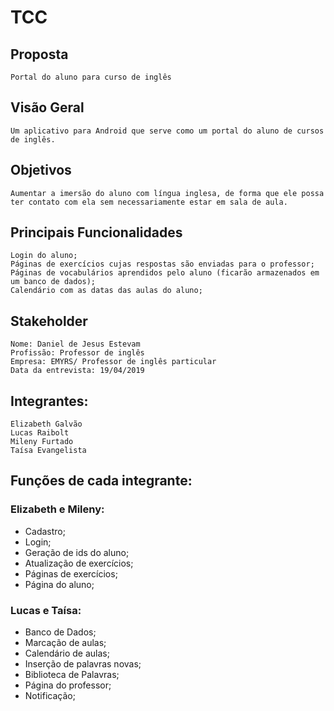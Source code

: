 
# TCC

## Proposta
    Portal do aluno para curso de inglês

## Visão Geral
    Um aplicativo para Android que serve como um portal do aluno de cursos de inglês.

## Objetivos
    Aumentar a imersão do aluno com língua inglesa, de forma que ele possa ter contato com ela sem necessariamente estar em sala de aula.

## Principais Funcionalidades
    Login do aluno;
    Páginas de exercícios cujas respostas são enviadas para o professor;
    Páginas de vocabulários aprendidos pelo aluno (ficarão armazenados em um banco de dados);
    Calendário com as datas das aulas do aluno;

## Stakeholder
    Nome: Daniel de Jesus Estevam
    Profissão: Professor de inglês
    Empresa: EMYRS/ Professor de inglês particular
    Data da entrevista: 19/04/2019


## Integrantes:
    Elizabeth Galvão
    Lucas Raibolt
    Mileny Furtado
    Taísa Evangelista
   
## Funções de cada integrante:
   ### Elizabeth e Mileny:
   - Cadastro;
   - Login;
   - Geração de ids do aluno;
   - Atualização de exercícios;
   - Páginas de exercícios;
   - Página do aluno;
   
   ### Lucas e Taísa:
   - Banco de Dados;
   - Marcação de aulas;
   - Calendário de aulas;
   - Inserção de palavras novas;
   - Biblioteca de Palavras;
   - Página do professor;
   - Notificação;
   
   
